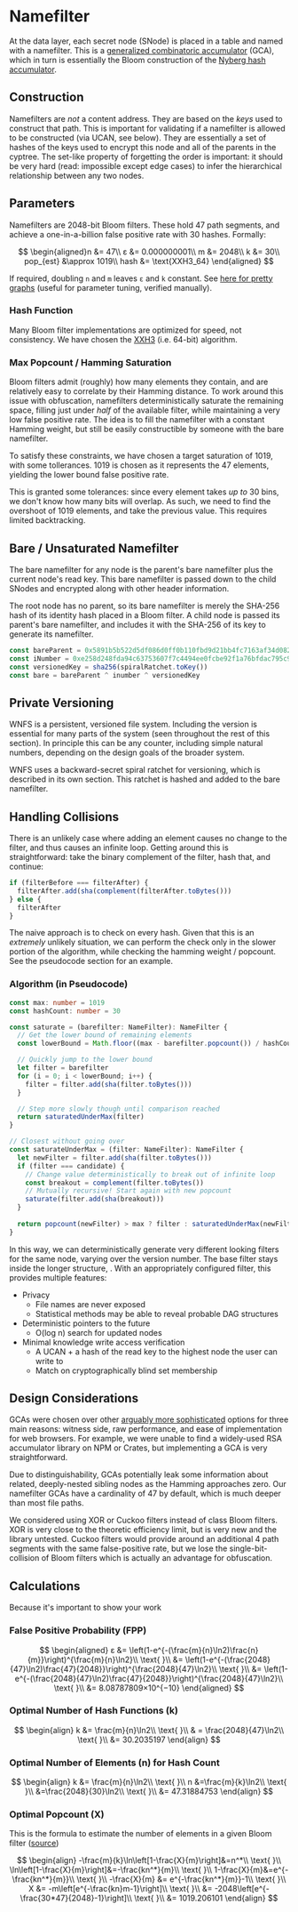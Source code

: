 # Namefilter

At the data layer, each secret node \(SNode\) is placed in a table and named with a namefilter. This is a [generalized combinatoric accumulator](https://www.jstage.jst.go.jp/article/transinf/E91.D/5/E91.D_5_1489/_pdf/-char/en) \(GCA\), which in turn is essentially the Bloom construction of the [Nyberg hash accumulator](https://link.springer.com/content/pdf/10.1007%2F3-540-60865-6_45.pdf).

## Construction

Namefilters are _not_ a content address. They are based on the _keys_ used to construct that path. This is important for validating if a namefilter is allowed to be constructed \(via UCAN, see below\). They are essentially a set of hashes of the keys used to encrypt this node and all of the parents in the cyptree. The set-like property of forgetting the order is important: it should be very hard \(read: impossible except edge cases\) to infer the hierarchical relationship between any two nodes.

## Parameters

Namefilters are 2048-bit Bloom filters. These hold 47 path segments, and achieve a one-in-a-billion false positive rate with 30 hashes. Formally:

$$
\begin{aligned}n &= 47\\
ε &= 0.000000001\\
m &= 2048\\
k &= 30\\
pop_{est} &\approx 1019\\
hash &= \text{XXH3_64}
\end{aligned}
$$

If required, doubling `n` and `m` leaves `ε` and `k` constant. See [here for pretty graphs](https://hur.st/bloomfilter/?n=47&p=&m=2048&k=30) \(useful for parameter tuning, verified manually\).

### Hash Function

Many Bloom filter implementations are optimized for speed, not consistency. We have chosen the [XXH3](https://cyan4973.github.io/xxHash/) \(i.e. 64-bit\) algorithm. 

### Max Popcount / Hamming Saturation

Bloom filters admit \(roughly\) how many elements they contain, and are relatively easy to correlate by their Hamming distance. To work around this issue with obfuscation, namefilters deterministically saturate the remaining space, filling just under _half_ of the available filter, while maintaining a very low false positive rate. The idea is to fill the namefilter with a constant Hamming weight, but still be easily constructible by someone with the bare namefilter.

To satisfy these constraints, we have chosen a target saturation of 1019, with some tollerances. 1019 is chosen as it represents the 47 elements, yielding the lower bound false positive rate.

This is granted some tolerances: since every element takes _up to_ 30 bins, we don't know how many bits will overlap. As such, we need to find the overshoot of 1019 elements, and take the previous value. This requires limited backtracking.

## Bare / Unsaturated Namefilter

The bare namefilter for any node is the parent's bare namefilter plus the current node's read key. This bare namefilter is passed down to the child SNodes and encrypted along with other header information.

The root node has no parent, so its bare namefilter is merely the SHA-256 hash of its identity hash placed in a Bloom filter. A child node is passed its parent's bare namefilter, and includes it with the SHA-256 of its key to generate its namefilter.

```javascript
const bareParent = 0x5891b5b522d5df086d0ff0b110fbd9d21bb4fc7163af34d08286a2e846f6be03
const iNumber = 0xe258d248fda94c63753607f7c4494ee0fcbe92f1a76bfdac795c9d84101eb317
const versionedKey = sha256(spiralRatchet.toKey())
const bare = bareParent ^ inumber ^ versionedKey
```

## Private Versioning

WNFS is a persistent, versioned file system. Including the version is essential for many parts of the system \(seen throughout the rest of this section\). In principle this can be any counter, including simple natural numbers, depending on the design goals of the broader system.

WNFS uses a backward-secret spiral ratchet for versioning, which is described in its own section. This ratchet is hashed and added to the bare namefilter.

## Handling Collisions

There is an unlikely case where adding an element causes no change to the filter, and thus causes an infinite loop. Getting around this is straightforward: take the binary complement of the filter, hash that, and continue:

```javascript
if (filterBefore === filterAfter) {
  filterAfter.add(sha(complement(filterAfter.toBytes()))
} else {
  filterAfter
}
```

The naive approach is to check on every hash. Given that this is an _extremely_ unlikely situation, we can perform the check only in the slower portion of the algorithm, while checking the hamming weight / popcount. See the pseudocode section for an example.

### Algorithm \(in Pseudocode\)

```typescript
const max: number = 1019
const hashCount: number = 30

const saturate = (barefilter: NameFilter): NameFilter {
  // Get the lower bound of remaining elements
  const lowerBound = Math.floor((max - barefilter.popcount()) / hashCount)

  // Quickly jump to the lower bound
  let filter = barefilter
  for (i = 0; i < lowerBound; i++) {
    filter = filter.add(sha(filter.toBytes()))
  }

  // Step more slowly though until comparison reached
  return saturatedUnderMax(filter)
}

// Closest without going over
const saturateUnderMax = (filter: NameFilter): NameFilter {
  let newFilter = filter.add(sha(filter.toBytes()))
  if (filter === candidate) {
    // Change value deterministically to break out of infinite loop
    const breakout = complement(filter.toBytes())
    // Mutually recursive! Start again with new popcount
    saturate(filter.add(sha(breakout)))
  }
  
  return popcount(newFilter) > max ? filter : saturatedUnderMax(newFilter)
}
```

In this way, we can deterministically generate very different looking filters for the same node, varying over the version number. The base filter stays inside the longer structure, . With an appropriately configured filter, this provides multiple features:

* Privacy
  * File names are never exposed
  * Statistical methods may be able to reveal probable DAG structures
* Deterministic pointers to the future
  * O\(log n\) search for updated nodes
* Minimal knowledge write access verification 
  * A UCAN + a hash of the read key to the highest node the user can write to
  * Match on cryptographically blind set membership

## Design Considerations

GCAs were chosen over other [arguably more sophisticated](https://www.fim.uni-passau.de/fileadmin/dokumente/fakultaeten/fim/forschung/mip-berichte/MIP_1210.pdf) options for three main reasons: witness side, raw performance, and ease of implementation for web browsers. For example, we were unable to find a widely-used RSA accumulator library on NPM or Crates, but implementing a GCA is very straightforward.

Due to distinguishability, GCAs potentially leak some information about related, deeply-nested sibling nodes as the Hamming approaches zero. Our namefilter GCAs have a cardinality of 47 by default, which is much deeper than most file paths.

We considered using XOR or Cuckoo filters instead of class Bloom filters. XOR is very close to the theoretic efficiency limit, but is very new and the library untested. Cuckoo filters would provide around an additional 4 path segments with the same false-positive rate, but we lose the single-bit-collision of Bloom filters which is actually an advantage for obfuscation.

## Calculations

Because it's important to show your work

### False Positive Probability \(FPP\)

$$
\begin{aligned}
ε &= \left(1-e^{-(\frac{m}{n}\ln2)\frac{n}{m}}\right)^{\frac{m}{n}\ln2}\\
\text{ }\\
 &= \left(1-e^{-(\frac{2048}{47}\ln2)\frac{47}{2048}}\right)^{\frac{2048}{47}\ln2}\\
\text{ }\\
 &= \left(1-e^{-(\frac{2048}{47}\ln2)\frac{47}{2048}}\right)^{\frac{2048}{47}\ln2}\\
\text{ }\\
 &= 8.08787809×10^{−10}
\end{aligned}
$$

### Optimal Number of Hash Functions \(k\)

$$
\begin{align}
k &= \frac{m}{n}\ln2\\
\text{ }\\
 & = \frac{2048}{47}\ln2\\
\text{ }\\
 &= 30.2035197
\end{align}
$$

### Optimal Number of Elements \(n\) for Hash Count

$$
\begin{align}
k &= \frac{m}{n}\ln2\\
\text{ }\\
n &=\frac{m}{k}\ln2\\
\text{ }\\
&=\frac{2048}{30}\ln2\\
\text{ }\\
&= 47.31884753
\end{align}
$$

### Optimal Popcount \(X\)

This is the formula to estimate the number of elements in a given Bloom filter \([source](https://en.wikipedia.org/wiki/Bloom_filter#Approximating_the_number_of_items_in_a_Bloom_filter)\)

$$
\begin{align}
-\frac{m}{k}\ln\left[1-\frac{X}{m}\right]&=n^*\\
\text{ }\\
\ln\left[1-\frac{X}{m}\right]&=-\frac{kn^*}{m}\\
\text{ }\\
1-\frac{X}{m}&=e^{-\frac{kn^*}{m}}\\
\text{ }\\
-\frac{X}{m} &= e^{-\frac{kn^*}{m}}-1\\
\text{ }\\
X &= -m\left[e^{-\frac{kn}m-1}\right]\\
\text{ }\\
&= -2048\left[e^{-\frac{30*47}{2048}-1}\right]\\
\text{ }\\
&= 1019.206101
\end{align}
$$

